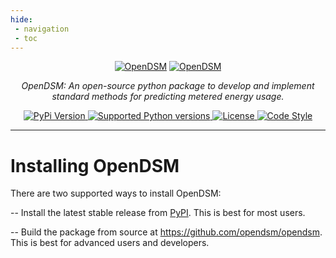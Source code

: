 ```yaml
---
hide:
 - navigation
 - toc
---
```


<p align="center" id="opendsm">
  <a href="https://lfenergy.org/projects/opendsm/"><img src="site:assets/images/common/opendsm-horizontal-color.svg#only-light" alt="OpenDSM"></a>
  <a href="https://lfenergy.org/projects/opendsm/"><img src="site:assets/images/common/opendsm-horizontal-white.svg#only-dark" alt="OpenDSM"></a>
</p>

<p align="center">
    <em>OpenDSM: An open-source python package to develop and implement standard methods for predicting metered energy usage.</em>
</p>

</p>
    <p align="center">
    <a href="https://pypi.python.org/pypi/opendsm" target="_blank">
        <img src="https://img.shields.io/pypi/v/opendsm.svg" alt="PyPi Version">
    </a>
    <a href="https://pypi.org/project/opendsm" target="_blank">
        <img src="https://img.shields.io/pypi/pyversions/opendsm.svg" alt="Supported Python versions">
    </a>
    <a href="https://github.com/opendsm/opendsm" target="_blank">
        <img src="https://img.shields.io/github/license/opendsm/opendsm.svg" alt="License">
    </a>
    <a href="https://github.com/ambv/black" target="_blank">
        <img src="https://img.shields.io/badge/code%20style-black-000000.svg" alt="Code Style">
    </a>
</p>

---

# Installing OpenDSM

There are two supported ways to install OpenDSM:

-- Install the latest stable release from <a href="https://pypi.python.org/pypi/opendsm" target="_blank">PyPI</a>. This is best for most users.

-- Build the package from source at <a href="https://github.com/opendsm/opendsm" target="_blank">https://github.com/opendsm/opendsm</a>. This is best for advanced users and developers.